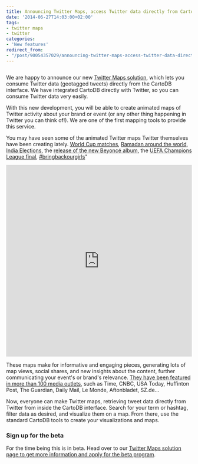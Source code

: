 ```yaml
---
title: Announcing Twitter Maps, access Twitter data directly from CartoDB
date: '2014-06-27T14:03:00+02:00'
tags:
- twitter maps
- twitter
categories:
- 'New features'
redirect_from:
- "/post/90054357029/announcing-twitter-maps-access-twitter-data-directly/"
---
```


<img src="http://i.imgur.com/Ddn0h2m.png" alt=""/>

We are happy to announce our new <a href="http://cartodb.com/solutions/twitter-maps">Twitter Maps solution</a>, which lets you consume Twitter data (geotagged tweets) directly from the CartoDB interface. We have integrated CartoDB directly with Twitter, so you can consume Twitter data very easily.

With this new development, you will be able to create animated maps of Twitter activity about your brand or event (or any other thing happening in Twitter you can think of!). We are one of the first mapping tools to provide this service.

You may have seen some of the animated Twitter maps Twitter themselves have been creating lately. <a href="http://cartodb.com/v/worldcup/match/?vis=b8efbc94-f580-11e3-95d0-0e10bcd91c2b&amp;h=t&amp;t=Germany,be1931%7CPortugal,009246&amp;m=6/16/2014%2013:00:00%20GMT,6/16/2014%20%200:58:00GMT&amp;g=12,32,45,96%7C#/2/-16.5/-3.2/0">World Cup matches</a>, <a href="http://bl.ocks.org/anonymous/raw/2f1e9a5a74ceeb88e977/">Ramadan around the world</a>, <a href="http://cartodb.com/gallery/twitter-india-elections/">India Elections</a>, the <a href="https://cartodb.com/gallery/beyonce-twitter">release of the new Beyoncé album</a>, the <a href="http://cartodb.com/gallery/champions-twitter/">UEFA Champions League final</a>, <a href="http://time.com/89775/boko-haram-kidnapping-twitter-bringbackourgirls/">#bringbackourgirls</a>"

<iframe width="100%" height="520" frameborder="0" src="http://cartodb.com/v/worldcup/match/?vis=b8efbc94-f580-11e3-95d0-0e10bcd91c2b&amp;h=t&amp;t=Germany,be1931%7CPortugal,009246&amp;m=6/16/2014%2013:00:00%20GMT,6/16/2014%20%200:58:00GMT&amp;g=12,32,45,96%7C#/2/-16.5/-3.2/0" allowfullscreen webkitallowfullscreen mozallowfullscreen oallowfullscreen msallowfullscreen></iframe>

These maps make for informative and engaging pieces, generating lots of map views, social shares, and new insights about the content, further communicating your event's or brand's relevance. <a href="http://blog.cartodb.com/post/90139923789/cartodb-twitter-maps-in-today-yahoo-espn-time-cnbc">They have been featured in more than 100 media outlets</a>, such as Time, CNBC, USA Today, Huffinton Post, The Guardian, Daily Mail, Le Monde, Aftonbladet, SZ.de…

Now, everyone can make Twitter maps, retrieving tweet data directly from Twitter from inside the CartoDB interface. Search for your term or hashtag, filter data as desired, and visualize them on a map. From there, use the standard CartoDB tools to create your visualizations and maps.

### Sign up for the beta

For the time being this is in beta. Head over to our <a href="http://cartodb.com/solutions/twitter-maps">Twitter Maps solution page to get more information and apply for the beta program</a>.
